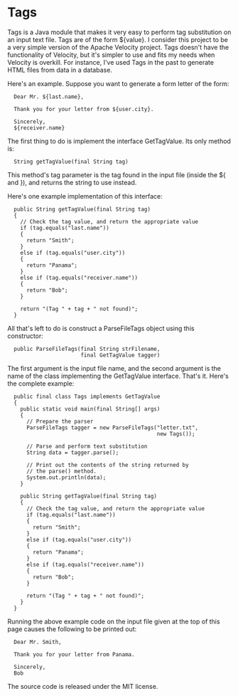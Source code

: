 # Tags
Tags is a Java module that makes it very easy to perform tag substitution on an input text file. Tags are of the form ${value}. I consider this project to be a very simple version of the Apache Velocity project. Tags doesn't have the functionality of Velocity, but it's simpler to use and fits my needs when Velocity is overkill. For instance, I've used Tags in the past to generate HTML files from data in a database.

Here's an example. Suppose you want to generate a form letter of the form:

```
  Dear Mr. ${last.name},
  
  Thank you for your letter from ${user.city}.
  
  Sincerely,
  ${receiver.name}
```

The first thing to do is implement the interface GetTagValue. Its only method is:

```
  String getTagValue(final String tag)
```

This method's tag parameter is the tag found in the input file (inside the ${ and }), and returns the string to use instead.

Here's one example implementation of this interface:

```
  public String getTagValue(final String tag)
  {
    // Check the tag value, and return the appropriate value
    if (tag.equals("last.name"))
    {
      return "Smith";
    }
    else if (tag.equals("user.city"))
    {
      return "Panama";
    }
    else if (tag.equals("receiver.name"))
    {
      return "Bob";
    }
    
    return "(Tag " + tag + " not found)";
  }
```

All that's left to do is construct a ParseFileTags object using this constructor:

```
  public ParseFileTags(final String strFilename,
                       final GetTagValue tagger)
```

The first argument is the input file name, and the second argument is the name of the class implementing the GetTagValue interface. That's it. Here's the complete example:

```
  public final class Tags implements GetTagValue
  {
    public static void main(final String[] args)
    {
      // Prepare the parser
      ParseFileTags tagger = new ParseFileTags("letter.txt",
                                               new Tags());
      
      // Parse and perform text substitution
      String data = tagger.parse();
      
      // Print out the contents of the string returned by
      // the parse() method.
      System.out.println(data);
    }
    
    public String getTagValue(final String tag)
    {
      // Check the tag value, and return the appropriate value
      if (tag.equals("last.name"))
      {
        return "Smith";
      }
      else if (tag.equals("user.city"))
      {
        return "Panama";
      }
      else if (tag.equals("receiver.name"))
      {
        return "Bob";
      }
      
      return "(Tag " + tag + " not found)";
    }
  }
```
      
Running the above example code on the input file given at the top of this page causes the following to be printed out:

```
  Dear Mr. Smith,
  
  Thank you for your letter from Panama.
  
  Sincerely,
  Bob
```

The source code is released under the MIT license.

